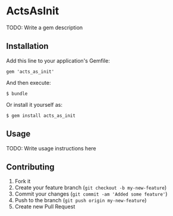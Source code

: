 # ActsAsInit

TODO: Write a gem description

## Installation

Add this line to your application's Gemfile:

    gem 'acts_as_init'

And then execute:

    $ bundle

Or install it yourself as:

    $ gem install acts_as_init

## Usage

TODO: Write usage instructions here

## Contributing

1. Fork it
2. Create your feature branch (`git checkout -b my-new-feature`)
3. Commit your changes (`git commit -am 'Added some feature'`)
4. Push to the branch (`git push origin my-new-feature`)
5. Create new Pull Request
